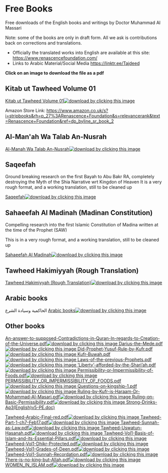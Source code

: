 

# Free Books

Free downloads of the English books and writings by Doctor Muhammad Al Massari

Note: some of the books are only in draft form. All we ask is contributions back on corrections and translations.

- Officially the translated works into English are available at this site: https://www.renascencefoundation.com/
- Links to Arabic Material/Social Media https://linktr.ee/Tajdeed

**Click on an image to download the file as a pdf**

## Kitab ut Tawheed Volume 01
<a href="/files/Kitab_utTawheed-Vol-(01)-English-Final_Proof.pdf" download="/files/Kitab_utTawheed-Vol-(01)-English-Final_Proof.pdf">Kitab ut Tawheed Volume 01<img src="/files/Kitab_utTawheed-Vol-(01)-English-Final_Proof.pdf" alt="download by clicking this image">
</a>

Amazon Store Link:  https://www.amazon.co.uk/s?i=stripbooks&rh=p_27%3ARenascence+Foundation&s=relevancerank&text=Renascence+Foundation&ref=dp_byline_sr_book_2

## Al-Man'ah Wa Talab An-Nusrah
<a href="/files/Al-ManahWaTalabAn-Nusrah-FINAL.pdf" download>Al-Manah Wa Talab An-Nusrah<img src="/files/Al-ManahWaTalabAn-Nusrah-FINAL.pdf" alt="download by clicking this image">
</a>

## Saqeefah

Ground breaking research on the first Bayah to Abu Bakr RA, completely destroying the Myth of the Shia Narrative wrt Kingdon of Heaven
It is a very rough format, and a working translation, still to be cleaned up

<a href="/files/Saqeefah-English-RoughTranslation-2022.pdf" download>Saqeefah<img src="/files/Saqeefah-English-RoughTranslation-2022.pdf" alt="download by clicking this image">
</a>

## Sahaeefah Al Madinah (Madinan Constitution)

Compelling research into the first Islamic Constitution of Madina written at the time of the Prophet (SAW)

This is in a very rough format, and a working translation, still to be cleaned up

<a href="/files/Saheefah-(MadinaConstitution)-Draft.pdf" download>Sahaeefah Al Madinah<img src="/files/Saheefah-(MadinaConstitution)-Draft.pdf" alt="download by clicking this image">
</a>

## Tawheed Hakimiyyah (Rough Translation)

<a href="/files/Al-HaakimiyahWaSiyaadatush-Shari-ROUGHTRANSLATION.pdf" download>Tawheed Hakimiyyah (Rough Translation)<img src="/files/Al-HaakimiyahWaSiyaadatush-Shari-ROUGHTRANSLATION.pdf" alt="download by clicking this image">
</a>


## Arabic books
الحاكمية وسيادة الشرع
<a href="/files/arabic-books.pdf" download>Arabic books<img src="/files/arabic-books.pdf" alt="download by clicking this image">
</a>


## Other books
<a href="/files/An-answer-to-supposed-Contradictions-in-Quran-In-regards-to-Creation-of-the-Universe.pdf" download>An-answer-to-supposed-Contradictions-in-Quran-In-regards-to-Creation-of-the-Universe.pdf<img src="/files/An-answer-to-supposed-Contradictions-in-Quran-In-regards-to-Creation-of-the-Universe.pdf" alt="download by clicking this image">
</a>
<a href="/files/Darius-the-Mede.pdf" download>Darius-the-Mede.pdf<img src="/files/Darius-the-Mede.pdf" alt="download by clicking this image">
</a>
<a href="/files/Did-Prophet-Yusuf-Rule-by-Kufr.pdf" download>Did-Prophet-Yusuf-Rule-by-Kufr.pdf<img src="/files/Did-Prophet-Yusuf-Rule-by-Kufr.pdf" alt="download by clicking this image">
</a>
<a href="/files/Kufr-Buwah.pdf" download>Kufr-Buwah.pdf<img src="/files/Kufr-Buwah.pdf" alt="download by clicking this image">
</a>
<a href="/files/Laws-of-the-previous-Prophets.pdf" download>Laws-of-the-previous-Prophets.pdf<img src="/files/Laws-of-the-previous-Prophets.pdf" alt="download by clicking this image">
</a>
<a href="/files/‘Liberty’-afforded-by-the-Shari’ah.pdf" download>‘Liberty’-afforded-by-the-Shari’ah.pdf<img src="/files/‘Liberty’-afforded-by-the-Shari’ah.pdf" alt="download by clicking this image">
</a>
<a href="/files/Permissibility-or-Impermissibility-of-Foods.pdf" download>Permissibility-or-Impermissibility-of-Foods.pdf<img src="/files/Permissibility-or-Impermissibility-of-Foods.pdf" alt="download by clicking this image">
</a>
<a href="/files/PERMISSIBILITY_OR_IMPERMISSIBILITY_OF_FOODS.pdf" download>PERMISSIBILITY_OR_IMPERMISSIBILITY_OF_FOODS.pdf<img src="/files/PERMISSIBILITY_OR_IMPERMISSIBILITY_OF_FOODS.pdf" alt="download by clicking this image">
</a>
<a href="/files/Questions-on-kingship-1.pdf" download>Questions-on-kingship-1.pdf<img src="/files/Questions-on-kingship-1.pdf" alt="download by clicking this image">
</a>
<a href="/files/Ruling-by-Kufr-is-Haraam-Dr-Mohammad-Al-Masari.pdf" download>Ruling-by-Kufr-is-Haraam-Dr-Mohammad-Al-Masari.pdf<img src="/files/Ruling-by-Kufr-is-Haraam-Dr-Mohammad-Al-Masari.pdf" alt="download by clicking this image">
</a>
<a href="/files/Ruling-on-Basic-Permissibility.pdf" download>Ruling-on-Basic-Permissibility.pdf<img src="/files/Ruling-on-Basic-Permissibility.pdf" alt="download by clicking this image">
</a>
<a href="/files/Strong-Drinks-Ap3(English)v5-PE.doc">Strong-Drinks-Ap3(English)v5-PE.doc)</a>

<a href="/files/Tawheed-Arabic-Final-red.pdf" download>Tawheed-Arabic-Final-red.pdf<img src="/files/Tawheed-Arabic-Final-red.pdf" alt="download by clicking this image">
</a>
<a href="/files/Tawheed-Part-1-ch7-Feb17.pdf" download>Tawheed-Part-1-ch7-Feb17.pdf<img src="/files/Tawheed-Part-1-ch7-Feb17.pdf" alt="download by clicking this image">
</a>
<a href="/files/Tawheed-Sunnah-as-Law.pdf" download>Tawheed-Sunnah-as-Law.pdf<img src="/files/Tawheed-Sunnah-as-Law.pdf" alt="download by clicking this image">
</a>
<a href="/files/Tawheed-Uswatun-Hasanah.pdf" download>Tawheed-Uswatun-Hasanah.pdf<img src="/files/Tawheed-Uswatun-Hasanah.pdf" alt="download by clicking this image">
</a>
<a href="/files/Tawheed-Vol1-Basis-of-Islam-and-its-Essential-Pillars.pdf" download>Tawheed-Vol1-Basis-of-Islam-and-its-Essential-Pillars.pdf<img src="/files/Tawheed-Vol1-Basis-of-Islam-and-its-Essential-Pillars.pdf" alt="download by clicking this image">
</a>
<a href="/files/Tawheed-Vol1-Dhikr-Protected.pdf" download>Tawheed-Vol1-Dhikr-Protected.pdf<img src="/files/Tawheed-Vol1-Dhikr-Protected.pdf" alt="download by clicking this image">
</a>
<a href="/files/Tawheed-Vol1-Grades-of-Deen.pdf" download>Tawheed-Vol1-Grades-of-Deen.pdf<img src="/files/Tawheed-Vol1-Grades-of-Deen.pdf" alt="download by clicking this image">
</a>
<a href="/files/Tawheed-Vol1-Sunnah-Recordation.pdf" download>Tawheed-Vol1-Sunnah-Recordation.pdf<img src="/files/Tawheed-Vol1-Sunnah-Recordation.pdf" alt="download by clicking this image">
</a>
<a href="/files/There-is-no-king-but-Allah.pdf" download>There-is-no-king-but-Allah.pdf<img src="/files/There-is-no-king-but-Allah.pdf" alt="download by clicking this image">
</a>
<a href="/files/WOMEN_IN_ISLAM.pdf" download>WOMEN_IN_ISLAM.pdf<img src="/files/WOMEN_IN_ISLAM.pdf" alt="download by clicking this image">
</a>



